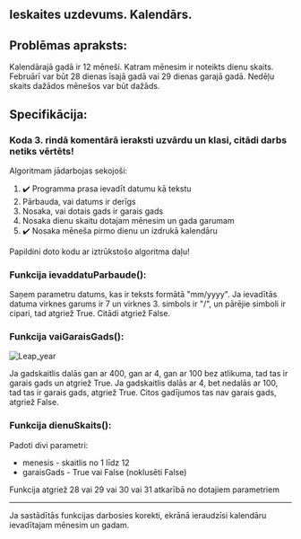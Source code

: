 Ieskaites uzdevums. Kalendārs.
---
## Problēmas apraksts:
Kalendārajā gadā ir 12 mēneši. Katram mēnesim ir noteikts dienu skaits. Februārī var būt 28 dienas īsajā gadā vai 29 dienas garajā gadā. Nedēļu skaits dažādos mēnešos var būt dažāds.

## Specifikācija:
### Koda 3. rindā komentārā ieraksti uzvārdu un klasi, citādi darbs netiks vērtēts!

Algoritmam jādarbojas sekojoši:

1. :heavy_check_mark: Programma prasa ievadīt datumu kā tekstu
2. Pārbauda, vai datums ir derīgs
3. Nosaka, vai dotais gads ir garais gads
4. Nosaka dienu skaitu dotajam mēnesim un gada garumam
5. :heavy_check_mark: Nosaka mēneša pirmo dienu un izdrukā kalendāru

Papildini doto kodu ar iztrūkstošo algoritma daļu!

### Funkcija ievaddatuParbaude():

Saņem parametru datums, kas ir teksts formātā "mm/yyyy".
Ja ievadītās datuma virknes garums ir 7 un virknes 3. simbols ir "/", un pārējie simboli ir cipari, tad atgriež True.
Citādi atgriež False.

### Funkcija vaiGaraisGads():

![Leap_year](/flowchart.png)

Ja gadskaitlis dalās gan ar 400, gan ar 4, gan ar 100 bez atlikuma, tad tas ir garais gads un atgriež True. Ja gadskaitlis dalās ar 4, bet nedalās ar 100, tad tas ir garais gads, atgriež True. Citos gadījumos tas nav garais gads, atgriež False.

### Funkcija dienuSkaits():

Padoti divi parametri:
* menesis - skaitlis no 1 līdz 12
* garaisGads - True vai False (noklusēti False)

Funkcija atgriež 28 vai 29 vai 30 vai 31 atkarībā no dotajiem parametriem

---
Ja sastādītās funkcijas darbosies korekti, ekrānā ieraudzīsi kalendāru ievadītajam mēnesim un gadam.
